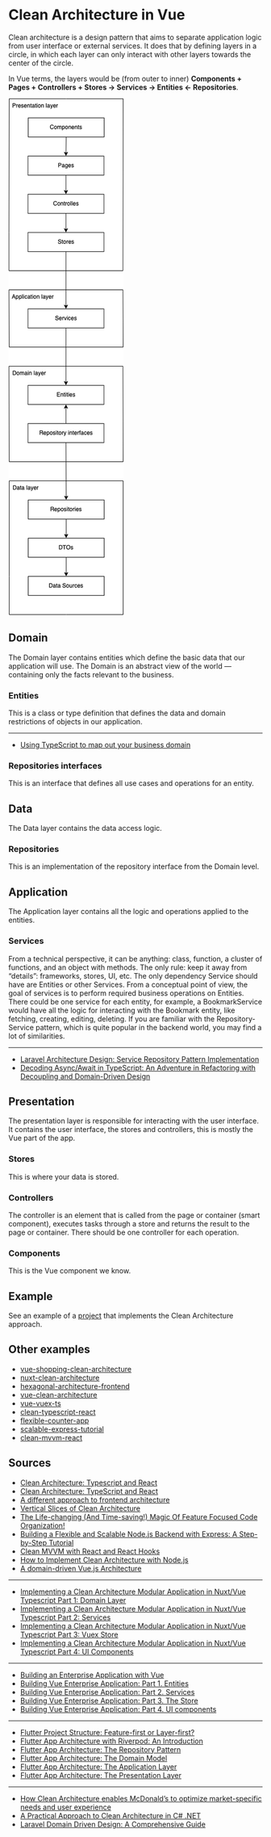 # Clean Architecture in Vue

Clean architecture is a design pattern that aims to separate application
logic from user interface or external services. It does that by defining
layers in a circle, in which each layer can only interact with other layers
towards the center of the circle.

In Vue terms, the layers would be (from outer to inner) **Components + Pages + Controllers + Stores -> Services -> Entities <- Repositories**.

![Diagram](./diagram.png)

## Domain

The Domain layer contains entities which define the basic data that our
application will use.
The Domain is an abstract view of the world — containing only the facts
relevant to the business.

### Entities

This is a class or type definition that defines the data and domain
restrictions of objects in our application.

---

- [Using TypeScript to map out your business domain](https://medium.com/@hayavuk/using-typescript-to-map-out-your-business-domain-69af4a8d109b)

### Repositories interfaces

This is an interface that defines all use cases and operations for an entity.

## Data

The Data layer contains the data access logic.

### Repositories

This is an implementation of the repository interface from the Domain level.

## Application

The Application layer contains all the logic and operations applied to the
entities.

### Services

From a technical perspective, it can be anything: class, function, a cluster
of functions, and an object with methods. The only rule: keep it away from
“details”: frameworks, stores, UI, etc. The only dependency Service should
have are Entities or other Services.
From a conceptual point of view, the goal of services is to perform required
business operations on Entities.
There could be one service for each entity, for example, a BookmarkService
would have all the logic for interacting with the Bookmark entity, like
fetching, creating, editing, deleting.
If you are familiar with the Repository-Service pattern, which is quite popular
in the backend world, you may find a lot of similarities.

---

- [Laravel Architecture Design: Service Repository Pattern Implementation](https://medium.com/@mianhaseeb41/laravel-architecture-design-service-repository-pattern-implementation-4f663281f5f7)
- [Decoding Async/Await in TypeScript: An Adventure in Refactoring with Decoupling and Domain-Driven Design](https://levelup.gitconnected.com/decoding-async-await-in-typescript-an-adventure-in-refactoring-with-decoupling-and-domain-driven-77b252c2c869)

## Presentation

The presentation layer is responsible for interacting with the user interface.
It contains the user interface, the stores and controllers, this is mostly the
Vue part of the app.

### Stores

This is where your data is stored.

### Controllers

The controller is an element that is called from the page or container
(smart component), executes tasks through a store and returns the result to the
page or container.
There should be one controller for each operation.

### Components

This is the Vue component we know.

## Example

See an example of a [project](https://github.com/yuzumi/booky) that implements
the Clean Architecture approach.

## Other examples

- [vue-shopping-clean-architecture](https://github.com/thanhchungbtc/vue-shopping-clean-architecture)
- [nuxt-clean-architecture](https://gitlab.com/dirodriguezm/nuxt-clean-architecture)
- [hexagonal-architecture-frontend](https://github.com/juanm4/hexagonal-architecture-frontend)
- [vue-clean-architecture](https://github.com/smotastic/vue-clean-architecture)
- [vue-vuex-ts](https://github.com/soloschenko-grigoriy/vue-vuex-ts)
- [clean-typescript-react](https://github.com/nanosoftonline/clean-typescript-react)
- [flexible-counter-app](https://github.com/itshugota/flexible-counter-app)
- [scalable-express-tutorial](https://github.com/csalazar94/scalable-express-tutorial)
- [clean-mvvm-react](https://github.com/nanosoftonline/clean-mvvm-react)

## Sources

- [Clean Architecture: Typescript and React](https://paulallies.medium.com/clean-architecture-typescript-and-react-8e509098abfe)
- [Clean Architecture: TypeScript and React](https://codefoundation.co.za/clean-architecture-typescript-and-react)
- [A different approach to frontend architecture](https://dev.to/itshugo/a-different-approach-to-frontend-architecture-38d4)
- [Vertical Slices of Clean Architecture](https://paulallies.medium.com/vertical-slices-of-clean-architecture-ee6db87490a3)
- [The Life-changing (And Time-saving!) Magic Of Feature Focused Code Organization!](https://dev.to/jamesmh/the-life-changing-and-time-saving-magic-of-feature-focused-code-organization-1708)
- [Building a Flexible and Scalable Node.js Backend with Express: A Step-by-Step Tutorial](https://medium.com/@csalazar94/building-a-flexible-and-scalable-node-js-backend-with-express-a-step-by-step-tutorial-5a8633335b48)
- [Clean MVVM with React and React Hooks](https://paulallies.medium.com/clean-mvvm-with-react-and-react-hooks-ebc37b22542f)
- [How to Implement Clean Architecture with Node.js](https://medium.com/@lujavascript/how-to-implement-clean-architecture-with-node-js-c2b3bbfd3c7f)
- [A domain-driven Vue.js Architecture](https://medium.com/bauer-kirch/a-domain-driven-vue-js-architecture-77771c20f0da)

---

- [Implementing a Clean Architecture Modular Application in Nuxt/Vue Typescript Part 1: Domain Layer](https://dirodriguezm.gitlab.io/nuxt-clean-architecture.html)
- [Implementing a Clean Architecture Modular Application in Nuxt/Vue Typescript Part 2: Services](https://dirodriguezm.gitlab.io/nuxt-clean-architecture-part2.html)
- [Implementing a Clean Architecture Modular Application in Nuxt/Vue Typescript Part 3: Vuex Store](https://dirodriguezm.gitlab.io/nuxt-clean-architecture-part3.html)
- [Implementing a Clean Architecture Modular Application in Nuxt/Vue Typescript Part 4: UI Components](https://dirodriguezm.gitlab.io/nuxt-clean-architecture-part4.html)

---

- [Building an Enterprise Application with Vue](https://javascript.plainenglish.io/building-vue-enterprise-application-part-0-overture-6d41bea14236)
- [Building Vue Enterprise Application: Part 1. Entities](https://levelup.gitconnected.com/building-vue-enterprise-application-part-1-entities-808077f3d2e7)
- [Building Vue Enterprise Application: Part 2. Services](https://javascript.plainenglish.io/building-vue-enterprise-application-part-2-services-f7ec400190e7)
- [Building Vue Enterprise Application: Part 3. The Store](https://itnext.io/building-vue-enterprise-application-part-3-the-store-dbda0e4bb117)
- [Building Vue Enterprise Application: Part 4. UI components](https://itnext.io/building-vue-enterprise-application-part-4-ui-components-21a45b3067a4)

---

- [Flutter Project Structure: Feature-first or Layer-first?](https://codewithandrea.com/articles/flutter-project-structure/)
- [Flutter App Architecture with Riverpod: An Introduction](https://codewithandrea.com/articles/flutter-app-architecture-riverpod-introduction/)
- [Flutter App Architecture: The Repository Pattern](https://codewithandrea.com/articles/flutter-repository-pattern/)
- [Flutter App Architecture: The Domain Model](https://codewithandrea.com/articles/flutter-app-architecture-domain-model/)
- [Flutter App Architecture: The Application Layer](https://codewithandrea.com/articles/flutter-app-architecture-application-layer/)
- [Flutter App Architecture: The Presentation Layer](https://codewithandrea.com/articles/flutter-presentation-layer/)

---

- [How Clean Architecture enables McDonald’s to optimize market-specific needs and user experience](https://medium.com/mcdonalds-technical-blog/how-clean-architecture-enables-mcdonalds-to-optimize-market-specific-needs-and-user-experience-b31b8a0ad4f9)
- [A Practical Approach to Clean Architecture in C# .NET](https://maherz.medium.com/a-practical-approach-to-clean-architecture-in-c-net-13fe27ea23b1)
- [Laravel Domain Driven Design: A Comprehensive Guide](https://medium.com/@mianhaseeb41/laravel-domain-driven-design-a-comprehensive-guide-c8b12c7ad79a)